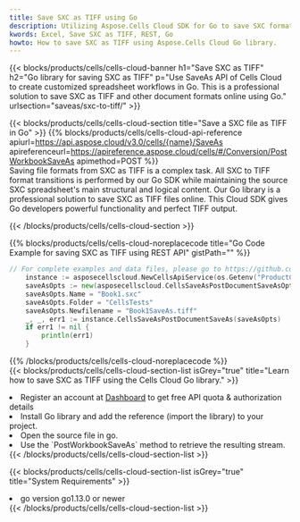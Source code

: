 ```yaml
---
title: Save SXC as TIFF using Go 
description: Utilizing Aspose.Cells Cloud SDK for Go to save SXC format file as TIFF format file. 
kwords: Excel, Save SXC as TIFF, REST, Go
howto: How to save SXC as TIFF using Aspose.Cells Cloud Go library.
---
```



{{< blocks/products/cells/cells-cloud-banner h1="Save SXC as TIFF" h2="Go library for saving SXC as TIFF" p="Use SaveAs API of Cells Cloud to create customized spreadsheet workflows in Go. This is a professional solution to save SXC as TIFF and other document formats online using Go." urlsection="saveas/sxc-to-tiff/" >}}

{{< blocks/products/cells/cells-cloud-section  title="Save a SXC file as TIFF in Go" >}}
{{% blocks/products/cells/cells-cloud-api-reference  apiurl=https://api.aspose.cloud/v3.0/cells/{name}/SaveAs  apireferenceurl=https://apireference.aspose.cloud/cells/#/Conversion/PostWorkbookSaveAs  apimethod=POST %}}
<br/>
Saving file formats from SXC as TIFF is a complex task. All SXC to TIFF format transitions is performed by our Go SDK while maintaining the source SXC spreadsheet's main structural and logical content. Our Go library is a professional solution to save SXC as TIFF files online. This Cloud SDK gives Go developers powerful functionality and perfect TIFF output.

{{< /blocks/products/cells/cells-cloud-section >}}

{{% blocks/products/cells/cells-cloud-noreplacecode title="Go Code Example for saving SXC as TIFF using REST API" gistPath="" %}}
  
```go
// For complete examples and data files, please go to https://github.com/aspose-cells-cloud/aspose-cells-cloud-go/
    instance := asposecellscloud.NewCellsApiService(os.Getenv("ProductClientId"), os.Getenv("ProductClientSecret"))
    saveAsOpts := new(asposecellscloud.CellsSaveAsPostDocumentSaveAsOpts)
    saveAsOpts.Name = "Book1.sxc"
    saveAsOpts.Folder = "CellsTests"
    saveAsOpts.Newfilename = "Book1SaveAs.tiff"
    _, _, err1 := instance.CellsSaveAsPostDocumentSaveAs(saveAsOpts)
    if err1 != nil {
	    println(err1)
    }
```
  
{{% /blocks/products/cells/cells-cloud-noreplacecode  %}}
<br/>
{{< blocks/products/cells/cells-cloud-section-list isGrey="true"  title="Learn how to save SXC as TIFF using the Cells Cloud Go library." >}}
<li>Register an account at <a href="https://dashboard.aspose.cloud/">Dashboard</a> to get free API quota & authorization details</li>
<li>Install Go library and add the reference (import the library) to your project.</li>
<li>Open the source file in go.</li>
<li>Use the `PostWorkbookSaveAs` method to retrieve the resulting stream.</li>
{{< /blocks/products/cells/cells-cloud-section-list >}}

{{< blocks/products/cells/cells-cloud-section-list isGrey="true"  title="System Requirements" >}}
<li>go version go1.13.0 or newer</li>
{{< /blocks/products/cells/cells-cloud-section-list >}}
